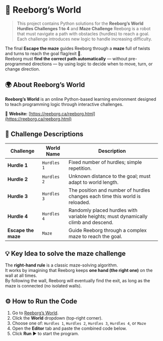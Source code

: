 # 🤖 Reeborg’s World

> This project contains Python solutions for the **Reeborg’s World Hurdles Challenges 1 to 4** and **Maze Challenge** 
Reeborg is a robot that must navigate a path with obstacles (hurdles) to reach a goal.  
Each challenge introduces new logic to handle increasing difficulty.

The final **Escape the maze** guides Reeborg through a **maze** full of twists and turns to reach the goal flag/exit 🏁.  
Reeborg must **find the correct path automatically** — without pre-programmed directions — by using logic to decide when to move, turn, or change direction.


## 🌍 About Reeborg’s World
**Reeborg’s World** is an online Python-based learning environment designed to teach programming logic through interactive challenges.

🔗 **Website:** [https://reeborg.ca/reeborg.html](https://reeborg.ca/reeborg.html)


## 🧱 Challenge Descriptions

| Challenge | World Name | Description |
|------------|-------------|-------------|
| **Hurdle 1** | `Hurdles 1` | Fixed number of hurdles; simple repetition. |
| **Hurdle 2** | `Hurdles 2` | Unknown distance to the goal; must adapt to world length. |
| **Hurdle 3** | `Hurdles 3` | The position and number of hurdles changes each time this world is reloaded.|
| **Hurdle 4** | `Hurdles 4` | Randomly placed hurdles with variable heights; must dynamically climb and descend. |
| **Escape the maze** | `Maze` | Guide Reeborg through a complex maze to reach the goal. |


## 💡 Key Idea to solve the **maze challenge**

The **right-hand rule** is a classic maze-solving algorithm.  
It works by imagining that Reeborg keeps **one hand (the right one)** on the wall at all times.  
By following the wall, Reeborg will eventually find the exit, as long as the maze is connected (no isolated walls).


## ⚙️ How to Run the Code

1. Go to [Reeborg’s World](https://reeborg.ca/reeborg.html).
2. Click the **World** dropdown (top-right corner).
3. Choose one of: `Hurdles 1`, `Hurdles 2`, `Hurdles 3`, `Hurdles 4`, or `Maze`
4. Open the **Editor** tab and paste the combined code below.
5. Click **Run** ▶️ to start the program.

